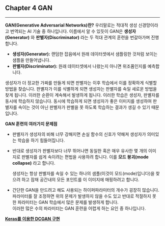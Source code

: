 ## Chapter 4 GAN

---

**GAN(Generative Adversarial Networks)란?** 우리말로는 적대적 생성 신경망이라고 번역되는 AI 기술 중 하나입니다. 
이름에서 알 수 있듯이 GAN은 **생성자(Generator)** 와 **판별자(Discriminator)** 라는 두 적대 관계의 훈련을 번갈아가며 진행합니다.

- **생성자(Generator):** 랜덤한 잡음에서 원래 데이터셋에서 샘플링한 것처럼 보이는 샘플을 만들어냅니다.
- **판별자(Discriminator):** 원래 데이터셋에서 나왔는지 아니면 위조품인지를 예측합니다. 

생성자가 더 정교한 가짜를 만들게 되면 판별자는 이후 학습에서 이를 정확하게 식별할 방법을 찾습니다.
판별자가 이를 식별하게 되면 생성자는 판별자를 속일 새로운 방법을 찾게 됩니다. 이러한 순환이 계속해서 발생하게 됩니다.
이러한 학습은 생성자, 판별자를 동시에 학습하지 않습니다. 동시에 학습하게 되면 생성자가 좋은 이미지를 생성하여 
판별자를 속이는 것이 아닌 판별자가 판별을 못 하도록 학습하는 결과가 생길 수 있기 때문입니다. 

**GAN 훈련의 여러가지 문제점**

- 판별자가 생성자의 비해 너무 강해지면 손실 함수의 신호가 약해져 생성자가 의미있는 학습을 하기 힘들어집니다.
- 반대로 생성자가 판별자보다 너무 뛰어나면 동일한 혹은 매우 유사한 몇 개의 이미지로 
판별자를 쉽게 속이려는 편법을 사용하려 합니다. 이를 **모드 붕괴(mode collapse)** 라고 합니다. 

    생성자는 항상 판별자를 속일 수 있는 하나의 샘플(이것이 모드(mode)입니다)을 찾으려 하고 잠재 공간내의 모든 포인트를 
이 이미지에 매핑하려고 합니다. 
- 간단한 GAN을 만드려고 해도 사용되는 하이퍼파라미터의 개수가 굉장히 많습니다. 
파라미터를 잘 조정하면 위의 문제가 발생하지 않을 수도 있고 반대로 적절하지 못한 파라미터는 GAN 학습에서 많은 문제를 발생하게 합니다.  
이러한 많은 수의 파라미터는 GAN 훈련을 어렵게 하는 요인 중 하나입니다.

[**Keras를 이용한 DCGAN 구현**](https://github.com/ChanghyunRyu/project-gaerchen/blob/main/learning/Generative_Deep_Learning/ch4/dcgan_example.ipynb)
